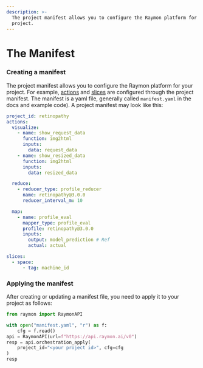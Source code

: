 ```yaml
---
description: >-
  The project manifest allows you to configure the Raymon platform for your
  project.
---
```


# The Manifest

### Creating a manifest

The project manifest allows you to configure the Raymon platform for your project. For example, [actions](broken-reference) and [slices](slices.md) are configured through the project manifest. The manifest is a yaml file, generally called `manifest.yaml` in the docs and example code). A project manifest may look like this:

```yaml
project_id: retinopathy
actions:
  visualize:
    - name: show_request_data
      function: img2html
      inputs:
        data: request_data
    - name: show_resized_data
      function: img2html
      inputs:
        data: resized_data

  reduce:
    - reducer_type: profile_reducer
      name: retinopathy@3.0.0
      reducer_interval_m: 10

  map:
    - name: profile_eval
      mapper_type: profile_eval
      profile: retinopathy@3.0.0
      inputs:
        output: model_prediction # Ref
        actual: actual

slices:
  - space:
      - tag: machine_id

```

### Applying the manifest

After creating or updating a manifest file, you need to apply it to your project as follows:

```python
from raymon import RaymonAPI

with open("manifest.yaml", "r") as f:
    cfg = f.read()
api = RaymonAPI(url=f"https://api.raymon.ai/v0")
resp = api.orchestration_apply(
    project_id="<your project id>", cfg=cfg
)
resp
```
